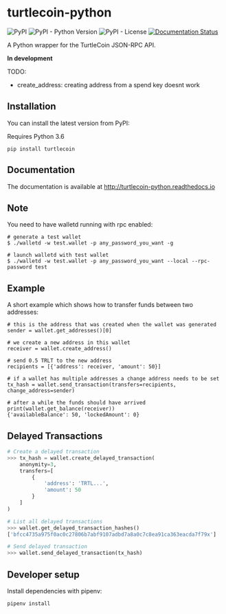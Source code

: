 turtlecoin-python
=================

![PyPI](https://img.shields.io/pypi/v/turtlecoin.svg)
![PyPI - Python Version](https://img.shields.io/pypi/pyversions/turtlecoin.svg)
![PyPI - License](https://img.shields.io/pypi/l/turtlecoin.svg)
[![Documentation Status](https://readthedocs.org/projects/turtlecoin-python/badge/?version=latest)](http://turtlecoin-python.readthedocs.io/en/latest/?badge=latest)

A Python wrapper for the TurtleCoin JSON-RPC API.

**In development**

TODO:

* create_address: creating address from a spend key doesnt work

Installation
------------
You can install the latest version from PyPI:

Requires Python 3.6

```
pip install turtlecoin
```

Documentation
-------------

The documentation is available at http://turtlecoin-python.readthedocs.io

Note
----

You need to have walletd running with rpc enabled:

```
# generate a test wallet
$ ./walletd -w test.wallet -p any_password_you_want -g

# launch walletd with test wallet
$ ./walletd -w test.wallet -p any_password_you_want --local --rpc-password test
```

Example
----------

A short example which shows how to transfer funds between two addresses:

```
# this is the address that was created when the wallet was generated
sender = wallet.get_addresses()[0]

# we create a new address in this wallet
receiver = wallet.create_address()

# send 0.5 TRLT to the new address
recipients = [{'address': receiver, 'amount': 50}]

# if a wallet has multiple addresses a change address needs to be set
tx_hash = wallet.send_transaction(transfers=recipients, change_address=sender)

# after a while the funds should have arrived
print(wallet.get_balance(receiver))
{'availableBalance': 50, 'lockedAmount': 0}
```

Delayed Transactions
--------------------

```python
# Create a delayed transaction
>>> tx_hash = wallet.create_delayed_transaction(
    anonymity=3,
    transfers=[
        {
            'address': 'TRTL...',
            'amount': 50
        }
    ]
)

# List all delayed transactions
>>> wallet.get_delayed_transaction_hashes()
['bfcc4735a975f0ac0c27806b7abf9107adbd7a8a0c7c8ea91ca363eacda7f79x']

# Send delayed transaction
>>> wallet.send_delayed_transaction(tx_hash)
```

Developer setup
---------------

Install dependencies with pipenv:

```
pipenv install
```
